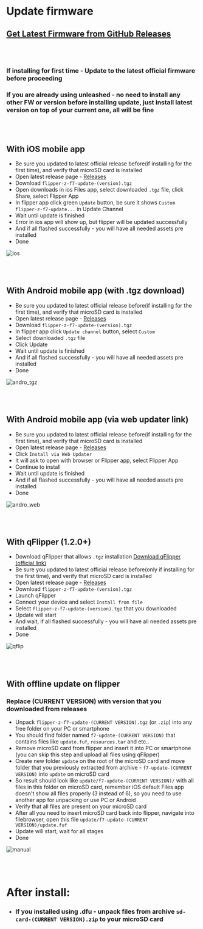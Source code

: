 
# Update firmware

## [Get Latest Firmware from GitHub Releases](https://github.com/DXVVAY/Dexvmaster0/releases)

<br>
<br>

### **If installing for first time - Update to the latest official firmware before proceeding**
### **If you are already using unleashed - no need to install any other FW or version before installing update, just install latest version on top of your current one, all will be fine**

<br>
<br>

## With iOS mobile app

- Be sure you updated to latest official release before(if installing for the first time), and verify that microSD card is installed
- Open latest release page - [Releases](https://github.com/DXVVAY/Dexvmaster0/releases/latest)
- Download `flipper-z-f7-update-(version).tgz`
- Open downloads in ios Files app, select downloaded `.tgz` file, click Share, select Flipper App
- In flipper app click green `Update` button, be sure it shows `Custom flipper-z-f7-update...` in Update Channel
- Wait until update is finished 
- Error in ios app will show up, but flipper will be updated successfully
- And if all flashed successfully - you will have all needed assets pre installed
- Done

![ios](https://user-images.githubusercontent.com/10697207/192114863-75693972-31fb-4b5f-bcc4-4122abb352c2.jpg)

<br>
<br>

## With Android mobile app (with .tgz download)

- Be sure you updated to latest official release before(if installing for the first time), and verify that microSD card is installed
- Open latest release page - [Releases](https://github.com/DXVVAY/Dexvmaster0/releases/latest)
- Download `flipper-z-f7-update-(version).tgz`
- In flipper app click `Update channel` button, select `Custom`
- Select downloaded `.tgz` file
- Click Update
- Wait until update is finished 
- And if all flashed successfully - you will have all needed assets pre installed
- Done

![andro_tgz](https://user-images.githubusercontent.com/10697207/197042029-a5824787-08bc-4fd8-93ee-b7faff082c54.jpg)

<br>
<br>

## With Android mobile app (via web updater link)

- Be sure you updated to latest official release before(if installing for the first time), and verify that microSD card is installed
- Open latest release page - [Releases](https://github.com/DXVVAY/Dexvmaster0/releases/latest)
- Click `Install via Web Updater`
- It will ask to open with browser or Flipper app, select Flipper App
- Continue to install
- Wait until update is finished 
- And if all flashed successfully - you will have all needed assets pre installed
- Done

![andro_web](https://user-images.githubusercontent.com/10697207/197042413-cfc93f31-8b84-4cdb-967b-276f46224e50.jpg)

<br>
<br>

## With qFlipper (1.2.0+)

- Download qFlipper that allows `.tgz` installation [Download qFlipper (official link)](https://flipperzero.one/update)
- Be sure you updated to latest official release before(only if installing for the first time), and verify that microSD card is installed
- Open latest release page - [Releases](https://github.com/DXVVAY/Dexvmaster0/releases/latest)
- Download `flipper-z-f7-update-(version).tgz`
- Launch qFlipper
- Connect your device and select `Install from file`
- Select `flipper-z-f7-update-(version).tgz` that you downloaded
- Update will start
- And wait, if all flashed successfully - you will have all needed assets pre installed
- Done

![qflip](https://user-images.githubusercontent.com/10697207/192114874-4edae5f5-6bff-4674-8e3b-030ceaf17abc.png)

<br>
<br>

## With offline update on flipper

### **Replace (CURRENT VERSION) with version that you downloaded from releases**
- Unpack `flipper-z-f7-update-(CURRENT VERSION).tgz` (or `.zip`) into any free folder on your PC or smartphone
- You should find folder named `f7-update-(CURRENT VERSION)` that contains files like `update.fuf`, `resources.tar` and etc..
- Remove microSD card from flipper and insert it into PC or smartphone (you can skip this step and upload all files using qFlipper)
- Create new folder `update` on the root of the microSD card and move folder that you previously extracted from archive - `f7-update-(CURRENT VERSION)` into `update` on microSD card
- So result should look like `update/f7-update-(CURRENT VERSION)/` with all files in this folder on microSD card, remember iOS default Files app doesn't show all files properly (3 instead of 6), so you need to use another app for unpacking or use PC or Android
- Verify that all files are present on your microSD card
- After all you need to insert microSD card back into flipper, navigate into filebrowser, open this file 
`update/f7-update-(CURRENT VERSION)/update.fuf`
- Update will start, wait for all stages
- Done

![manual](https://user-images.githubusercontent.com/10697207/192114890-b9220265-1fe3-4837-8e98-ed267282e11e.png)

<br>
<br>

# After install:
- ### If you installed using .dfu - unpack files from archive `sd-card-(CURRENT VERSION).zip` to your microSD card
<br>